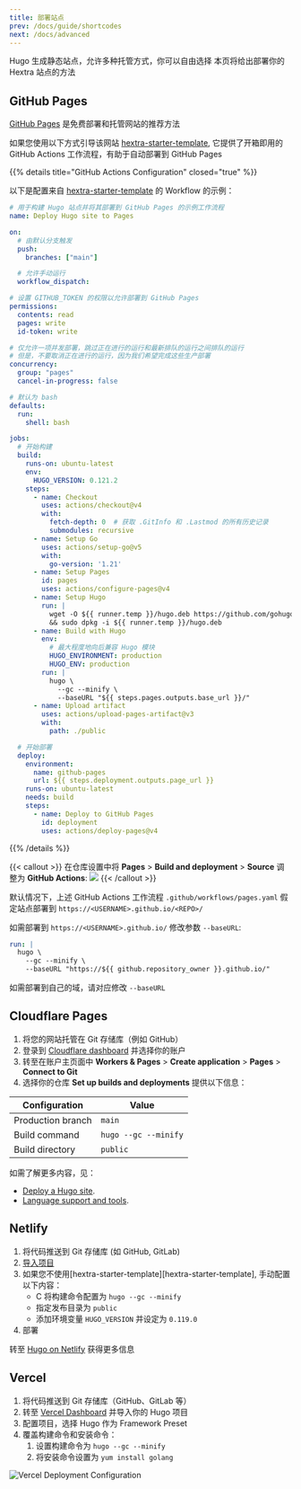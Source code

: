 ```yaml
---
title: 部署站点
prev: /docs/guide/shortcodes
next: /docs/advanced
---
```


Hugo 生成静态站点，允许多种托管方式，你可以自由选择
本页将给出部署你的 Hextra 站点的方法

<!--more-->


## GitHub Pages

[GitHub Pages](https://docs.github.com/pages) 是免费部署和托管网站的推荐方法

如果您使用以下方式引导该网站 [hextra-starter-template](https://github.com/kringova/hextra-starter-template), 它提供了开箱即用的 GitHub Actions 工作流程，有助于自动部署到 GitHub Pages

{{% details title="GitHub Actions Configuration" closed="true" %}}

以下是配置来自 [hextra-starter-template](https://github.com/kringova/hextra-starter-template) 的 Workflow 的示例：

```yaml {filename=".github/workflows/pages.yaml"}
# 用于构建 Hugo 站点并将其部署到 GitHub Pages 的示例工作流程
name: Deploy Hugo site to Pages

on:
  # 由默认分支触发
  push:
    branches: ["main"]

  # 允许手动运行
  workflow_dispatch:

# 设置 GITHUB_TOKEN 的权限以允许部署到 GitHub Pages
permissions:
  contents: read
  pages: write
  id-token: write

# 仅允许一项并发部署，跳过正在进行的运行和最新排队的运行之间排队的运行
# 但是，不要取消正在进行的运行，因为我们希望完成这些生产部署
concurrency:
  group: "pages"
  cancel-in-progress: false

# 默认为 bash
defaults:
  run:
    shell: bash

jobs:
  # 开始构建
  build:
    runs-on: ubuntu-latest
    env:
      HUGO_VERSION: 0.121.2
    steps:
      - name: Checkout
        uses: actions/checkout@v4
        with:
          fetch-depth: 0  # 获取 .GitInfo 和 .Lastmod 的所有历史记录
          submodules: recursive
      - name: Setup Go
        uses: actions/setup-go@v5
        with:
          go-version: '1.21'
      - name: Setup Pages
        id: pages
        uses: actions/configure-pages@v4
      - name: Setup Hugo
        run: |
          wget -O ${{ runner.temp }}/hugo.deb https://github.com/gohugoio/hugo/releases/download/v${HUGO_VERSION}/hugo_extended_${HUGO_VERSION}_linux-amd64.deb \
          && sudo dpkg -i ${{ runner.temp }}/hugo.deb
      - name: Build with Hugo
        env:
          # 最大程度地向后兼容 Hugo 模块
          HUGO_ENVIRONMENT: production
          HUGO_ENV: production
        run: |
          hugo \
            --gc --minify \
            --baseURL "${{ steps.pages.outputs.base_url }}/"
      - name: Upload artifact
        uses: actions/upload-pages-artifact@v3
        with:
          path: ./public

  # 开始部署
  deploy:
    environment:
      name: github-pages
      url: ${{ steps.deployment.outputs.page_url }}
    runs-on: ubuntu-latest
    needs: build
    steps:
      - name: Deploy to GitHub Pages
        id: deployment
        uses: actions/deploy-pages@v4
```

{{% /details %}}


{{< callout >}}
  在仓库设置中将 **Pages** > **Build and deployment** > **Source** 调整为 **GitHub Actions**:
  ![](https://user-images.githubusercontent.com/5097752/266784808-99676430-884e-42ab-b901-f6534a0d6eee.png)
{{< /callout >}}

默认情况下，上述 GitHub Actions 工作流程 `.github/workflows/pages.yaml` 假定站点部署到 `https://<USERNAME>.github.io/<REPO>/`

如需部署到 `https://<USERNAME>.github.io/` 修改参数 `--baseURL`:

```yaml {filename=".github/workflows/pages.yaml",linenos=table,linenostart=54,hl_lines=[4]}
run: |
  hugo \
    --gc --minify \
    --baseURL "https://${{ github.repository_owner }}.github.io/"
```

如需部署到自己的域，请对应修改 `--baseURL`


## Cloudflare Pages

1. 将您的网站托管在 Git 存储库（例如 GitHub）
2. 登录到 [Cloudflare dashboard](https://dash.cloudflare.com/) 并选择你的账户
3. 转至在账户主页面中 **Workers & Pages** > **Create application** > **Pages** > **Connect to Git**
4. 选择你的仓库 **Set up builds and deployments** 提供以下信息：

| Configuration     | Value                |
| ----------------- | -------------------- |
| Production branch | `main`               |
| Build command     | `hugo --gc --minify` |
| Build directory   | `public`             |

如需了解更多内容，见：
- [Deploy a Hugo site](https://developers.cloudflare.com/pages/framework-guides/deploy-a-hugo-site/#deploy-with-cloudflare-pages).
- [Language support and tools](https://developers.cloudflare.com/pages/platform/language-support-and-tools/).


## Netlify

1. 将代码推送到 Git 存储库 (如 GitHub, GitLab)
2. [导入项目](https://app.netlify.com/start)
3. 如果您不使用[hextra-starter-template][hextra-starter-template], 手动配置以下内容：
   - C 将构建命令配置为 `hugo --gc --minify`
   - 指定发布目录为 `public`
   - 添加环境变量 `HUGO_VERSION` 并设定为 `0.119.0`
4. 部署

转至 [Hugo on Netlify](https://docs.netlify.com/integrations/frameworks/hugo/) 获得更多信息


## Vercel

1. 将代码推送到 Git 存储库（GitHub、GitLab 等）
2. 转至 [Vercel Dashboard](https://vercel.com/dashboard) 并导入你的 Hugo 项目
3. 配置项目，选择 Hugo 作为 Framework Preset
4. 覆盖构建命令和安装命令：
   1. 设置构建命令为 `hugo --gc --minify`
   2. 将安装命令设置为 `yum install golang`

![Vercel Deployment Configuration](https://github.com/kringova/hextra/assets/5097752/887d949b-8d05-413f-a2b4-7ab92192d0b3)
